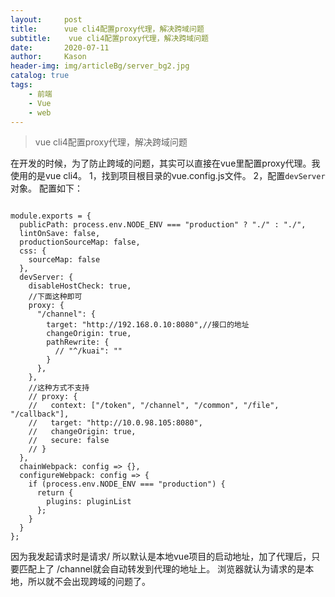 ```yaml
---
layout:     post
title:      vue cli4配置proxy代理，解决跨域问题
subtitle:    vue cli4配置proxy代理，解决跨域问题
date:       2020-07-11
author:     Kason
header-img: img/articleBg/server_bg2.jpg
catalog: true
tags:
    - 前端
    - Vue
    - web
---
```


>vue cli4配置proxy代理，解决跨域问题


在开发的时候，为了防止跨域的问题，其实可以直接在vue里配置proxy代理。我使用的是vue cli4。
1，找到项目根目录的vue.config.js文件。
2，配置`devServer`对象。
配置如下：
```

module.exports = {
  publicPath: process.env.NODE_ENV === "production" ? "./" : "./",
  lintOnSave: false,
  productionSourceMap: false,
  css: {
    sourceMap: false
  },
  devServer: {
    disableHostCheck: true,
    //下面这种即可
    proxy: {
      "/channel": {
        target: "http://192.168.0.10:8080",//接口的地址
        changeOrigin: true,
        pathRewrite: {
          // "^/kuai": ""
        }
      },
    },
    //这种方式不支持
    // proxy: {
    //   context: ["/token", "/channel", "/common", "/file", "/callback"],
    //   target: "http://10.0.98.105:8080",
    //   changeOrigin: true,
    //   secure: false
    // }
  },
  chainWebpack: config => {},
  configureWebpack: config => {
    if (process.env.NODE_ENV === "production") {
      return {
        plugins: pluginList
      };
    }
  }
};
```

因为我发起请求时是请求/ 所以默认是本地vue项目的启动地址，加了代理后，只要匹配上了 /channel就会自动转发到代理的地址上。
浏览器就认为请求的是本地，所以就不会出现跨域的问题了。